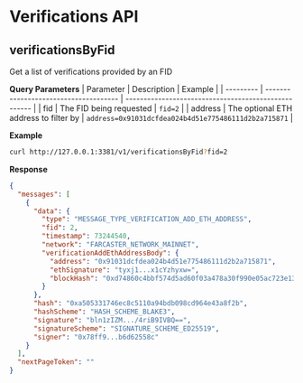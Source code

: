 # Verifications API

## verificationsByFid

Get a list of verifications provided by an FID

**Query Parameters**
| Parameter | Description                           | Example                                              |
| --------- | ------------------------------------- | ---------------------------------------------------- |
| fid       | The FID being requested               | `fid=2`                                              |
| address   | The optional ETH address to filter by | `address=0x91031dcfdea024b4d51e775486111d2b2a715871` |

**Example**

```bash
curl http://127.0.0.1:3381/v1/verificationsByFid?fid=2
```

**Response**

```json
{
  "messages": [
    {
      "data": {
        "type": "MESSAGE_TYPE_VERIFICATION_ADD_ETH_ADDRESS",
        "fid": 2,
        "timestamp": 73244540,
        "network": "FARCASTER_NETWORK_MAINNET",
        "verificationAddEthAddressBody": {
          "address": "0x91031dcfdea024b4d51e775486111d2b2a715871",
          "ethSignature": "tyxj1...x1cYzhyxw=",
          "blockHash": "0xd74860c4bbf574d5ad60f03a478a30f990e05ac723e138a5c860cdb3095f4296"
        }
      },
      "hash": "0xa505331746ec8c5110a94bdb098cd964e43a8f2b",
      "hashScheme": "HASH_SCHEME_BLAKE3",
      "signature": "bln1zIZM.../4riB9IVBQ==",
      "signatureScheme": "SIGNATURE_SCHEME_ED25519",
      "signer": "0x78ff9...b6d62558c"
    }
  ],
  "nextPageToken": ""
}
```
